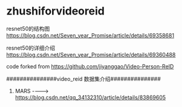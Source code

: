 # zhushiforvideoreid
resnet50的结构图   https://blog.csdn.net/Seven_year_Promise/article/details/69358681

resnet50的详细介绍  https://blog.csdn.net/Seven_year_Promise/article/details/69360488

code forked from https://github.com/jiyanggao/Video-Person-ReID

###############video_reid 数据集介绍###############
1. MARS ----> https://blog.csdn.net/qq_34132310/article/details/83869605

